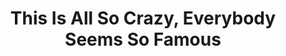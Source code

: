 ---
ee_id_show: '4269'
title: This Is All So Crazy, Everybody Seems So Famous
url: this-is-all-so-crazy-everybody-seems-so-famous
live_url:
year: '2015'
venue: Gamec
state_country: Bergamo
type:
dates:
wwwnews:
wwweblast:
www:
pitch: Absolutely ​<i>BONKERS</i> show in the oldest municipal space in Bergamo. A
  def eye popper. So fun.
ps:
credits:
download:
layout: shows
---